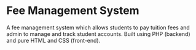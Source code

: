 # Fee Management System

A fee management system which allows students to pay tuition fees and admin to manage and track student accounts. Built using PHP (backend) and pure HTML and CSS (front-end).
